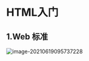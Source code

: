 # HTML入门

## 1.Web 标准

![image-20210619095737228](https://raw.githubusercontent.com/TWDH/Leetcode-From-Zero/pictures/img/image-20210619095737228.png)

 